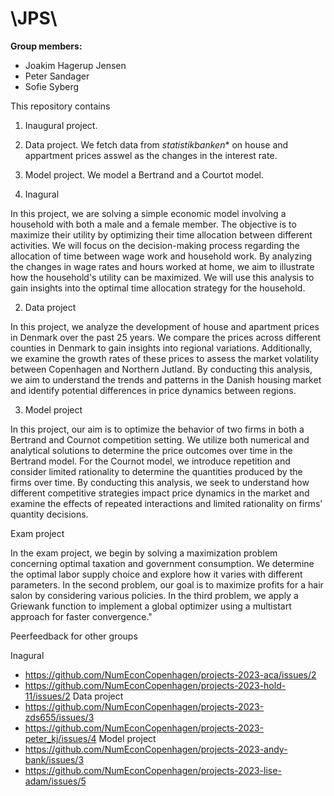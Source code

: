 # \JPS\

**Group members:**
- Joakim Hagerup Jensen
- Peter Sandager
- Sofie Syberg

This repository contains  
1. Inaugural project. 
2. Data project. We fetch data from *statistikbanken** on house and appartment prices asswel as the changes in the interest rate.
3. Model project. We model a Bertrand and a Courtot model.

1. Inagural 

In this project, we are solving a simple economic model involving a household with both a male and a female member. The objective is to maximize their utility by optimizing their time allocation between different activities. We will focus on the decision-making process regarding the allocation of time between wage work and household work. By analyzing the changes in wage rates and hours worked at home, we aim to illustrate how the household's utility can be maximized. We will use this analysis to gain insights into the optimal time allocation strategy for the household.

2. Data project

In this project, we analyze the development of house and apartment prices in Denmark over the past 25 years. We compare the prices across different counties in Denmark to gain insights into regional variations. Additionally, we examine the growth rates of these prices to assess the market volatility between Copenhagen and Northern Jutland. By conducting this analysis, we aim to understand the trends and patterns in the Danish housing market and identify potential differences in price dynamics between regions.


3. Model project

In this project, our aim is to optimize the behavior of two firms in both a Bertrand and Cournot competition setting. We utilize both numerical and analytical solutions to determine the price outcomes over time in the Bertrand model. For the Cournot model, we introduce repetition and consider limited rationality to determine the quantities produced by the firms over time. By conducting this analysis, we seek to understand how different competitive strategies impact price dynamics in the market and examine the effects of repeated interactions and limited rationality on firms' quantity decisions.

Exam project

In the exam project, we begin by solving a maximization problem concerning optimal taxation and government consumption. We determine the optimal labor supply choice and explore how it varies with different parameters.
In the second problem, our goal is to maximize profits for a hair salon by considering various policies.
In the third problem, we apply a Griewank function to implement a global optimizer using a multistart approach for faster convergence."

Peerfeedback for other groups

Inagural 
- https://github.com/NumEconCopenhagen/projects-2023-aca/issues/2
- https://github.com/NumEconCopenhagen/projects-2023-hold-11/issues/2
Data project
- https://github.com/NumEconCopenhagen/projects-2023-zds655/issues/3
- https://github.com/NumEconCopenhagen/projects-2023-peter_kj/issues/4 
Model project
- https://github.com/NumEconCopenhagen/projects-2023-andy-bank/issues/3
- https://github.com/NumEconCopenhagen/projects-2023-lise-adam/issues/5

